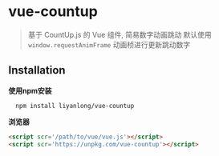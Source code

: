 # vue-countup
>  基于 CountUp.js 的 Vue 组件, 简易数字动画跳动
>  默认使用 `window.requestAnimFrame` 动画桢进行更新跳动数字


## Installation

**使用npm安装**

```
  npm install liyanlong/vue-countup
```

**浏览器**
```html
<script scr='/path/to/vue/vue.js'></script>
<script scr='https://unpkg.com/vue-countup'></script>
```
